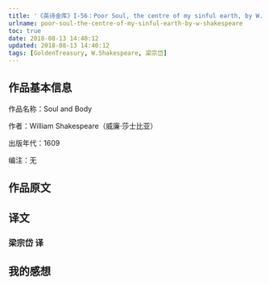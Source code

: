 ```yaml
---
title: '《英诗金库》I-56：Poor Soul, the centre of my sinful earth, by W. Shakespeare'
urlname: poor-soul-the-centre-of-my-sinful-earth-by-w-shakespeare
toc: true
date: 2018-08-13 14:40:12
updated: 2018-08-13 14:40:12
tags: [GoldenTreasury, W.Shakespeare, 梁宗岱]
---
```


## 作品基本信息

作品名称：Soul and Body

作者：William Shakespeare（威廉·莎士比亚）

出版年代：1609

编注：无

## 作品原文

## 译文

### 梁宗岱 译

## 我的感想
